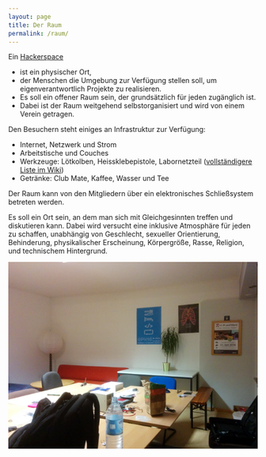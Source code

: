 ```yaml
---
layout: page
title: Der Raum
permalink: /raum/
---
```



<div class="container">
<div class="row">
<div class="col-md-8">

<p>
Ein <a href="https://de.wikipedia.org/wiki/Hackerspace" target="blank">Hackerspace</a>

<ul>
  <li>ist ein physischer Ort,</li>
  <li>der Menschen die Umgebung zur Verfügung stellen soll, um eigenverantwortlich Projekte zu realisieren.</li>
  <li>Es soll ein offener Raum sein, der grundsätzlich für jeden zugänglich ist.</li>
  <li>Dabei ist der Raum weitgehend selbstorganisiert und wird von einem Verein getragen.</li>
</ul>
</p>

<p>
Den Besuchern steht einiges an Infrastruktur zur Verfügung:

<ul>
  <li>Internet, Netzwerk und Strom</li>
  <li>Arbeitstische und Couches</li>
  <li>Werkzeuge: Lötkolben, Heissklebepistole, Labornetzteil (<a href="http://wiki.maschinendeck.org/wiki/Der_Raum">vollständigere Liste im Wiki</a>)</li>
  <li>Getränke: Club Mate, Kaffee, Wasser und Tee</li>
</ul>

Der Raum kann von den Mitgliedern über ein elektronisches Schließsystem betreten werden.
</p>

<p>
Es soll ein Ort sein, an dem man sich mit Gleichgesinnten treffen und diskutieren kann.
Dabei wird versucht eine inklusive Atmosphäre für jeden zu schaffen, unabhängig von Geschlecht,
sexueller Orientierung, Behinderung, physikalischer Erscheinung, Körpergröße, Rasse, Religion,
und technischem Hintergrund.
</p>


</div>
</div>

<div class="row">
<div class="col-md-12">
<img src="/images/raum-1.png" />
</div>
</div>

</div>
